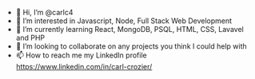 - 👋 Hi, I’m @carlc4
- 👀 I’m interested in Javascript, Node, Full Stack Web Development
- 🌱 I’m currently learning React, MongoDB, PSQL, HTML, CSS, Lavavel and PHP
- 💞️ I’m looking to collaborate on any projects you think I could help with
- 📫 How to reach me my LinkedIn profile https://www.linkedin.com/in/carl-crozier/

<!---
carlc4/carlc4 is a ✨ special ✨ repository because its `README.md` (this file) appears on your GitHub profile.
You can click the Preview link to take a look at your changes.
--->

